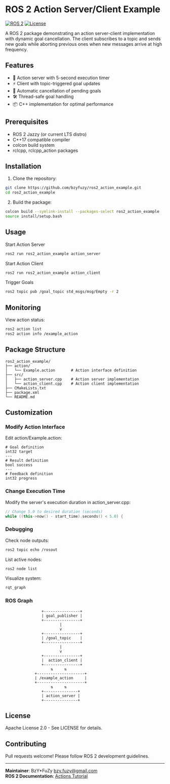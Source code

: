 # ROS 2 Action Server/Client Example

[![ROS 2](https://img.shields.io/badge/ROS-2-Jade.svg)](https://docs.ros.org/en/jazzy/)
[![License](https://img.shields.io/badge/License-Apache%202.0-blue.svg)](https://opensource.org/licenses/Apache-2.0)

A ROS 2 package demonstrating an action server-client implementation with dynamic goal cancellation. The client subscribes to a topic and sends new goals while aborting previous ones when new messages arrive at high frequency.

## Features

- 🚀 Action server with 5-second execution timer
- ⚡ Client with topic-triggered goal updates
- 🔄 Automatic cancellation of pending goals
- 🛠️ Thread-safe goal handling
- 📦 C++ implementation for optimal performance

## Prerequisites

- ROS 2 Jazzy (or current LTS distro)
- C++17 compatible compiler
- colcon build system
- rclcpp, rclcpp_action packages

## Installation

1. Clone the repository:
```bash
git clone https://github.com/bzyfuzy/ros2_action_example.git
cd ros2_action_example
```

2. Build the package:
```bash
colcon build --symlink-install --packages-select ros2_action_example
source install/setup.bash
```

## Usage
Start Action Server
```bash
ros2 run ros2_action_example action_server
```

Start Action Client
```bash
ros2 run ros2_action_example action_client
```

Trigger Goals
```bash
ros2 topic pub /goal_topic std_msgs/msg/Empty -r 2
```
## Monitoring
View action status:
```bash
ros2 action list
ros2 action info /example_action
```
## Package Structure
```
ros2_action_example/
├── action/
│   └── Example.action       # Action interface definition
├── src/
│   ├── action_server.cpp    # Action server implementation
│   └── action_client.cpp    # Action client implementation
├── CMakeLists.txt
├── package.xml
└── README.md
```

## Customization

### Modify Action Interface
Edit action/Example.action:
```.action
# Goal definition
int32 target
---
# Result definition
bool success
---
# Feedback definition
int32 progress
```

### Change Execution Time
Modify the server's execution duration in action_server.cpp:
```.cpp
// Change 5.0 to desired duration (seconds)
while ((this->now() - start_time).seconds() < 5.0) {
```

### Debugging

Check node outputs:
```bash
ros2 topic echo /rosout
```

List active nodes:
```bash
ros2 node list
```

Visualize system:
```bash
rqt_graph
```

### ROS Graph
```
                +----------------+
                | goal_publisher |
                +----------------+
                        |
                        v
                +----------------+
                | /goal_topic    |
                +----------------+
                        |
                        v
                +----------------+
                |  action_client |
                +----------------+
                    ⇅     ⇅
             +---------------------+
             | /example_action     |
             +---------------------+
                    ⇅     ⇅
                +---------------+
                | action_server |
                +---------------+
```

## License
Apache License 2.0 - See LICENSE for details.

## Contributing
Pull requests welcome! Please follow ROS 2 development guidelines.

---

**Maintainer**: BzY*FuZy <bzy.fuzy@gmail.com>  
**ROS 2 Documentation**: [Actions Tutorial](https://docs.ros.org/en/rolling/Tutorials/Intermediate/Writing-an-Action-Server-Client/Cpp.html)


